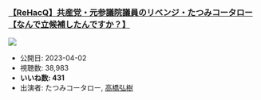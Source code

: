 ### [【ReHacQ】共産党・元参議院議員のリベンジ・たつみコータロー【なんで立候補したんですか？】](https://www.youtube.com/watch?v=s89jqY7fAyk)
[![](https://img.youtube.com/vi/s89jqY7fAyk/sddefault.jpg)](https://www.youtube.com/watch?v=s89jqY7fAyk)
-   公開日: 2023-04-02
-   視聴数: 38,983
-   **いいね数: 431**
-   出演者: たつみコータロー, [高橋弘樹](/rehacq_fan/people/高橋弘樹 "wikilink")
